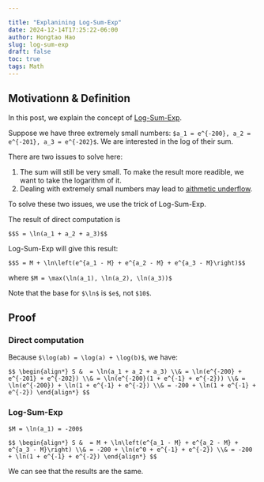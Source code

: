 ```yaml
---

title: "Explanining Log-Sum-Exp"
date: 2024-12-14T17:25:22-06:00
author: Hongtao Hao
slug: log-sum-exp
draft: false
toc: true
tags: Math
---
```


## Motivationn & Definition

In this post, we explain the concept of [Log-Sum-Exp](https://en.wikipedia.org/wiki/LogSumExp).

Suppose we have three extremely small numbers: `$a_1 = e^{-200}, a_2 = e^{-201}, a_3 = e^{-202}$`. We are interested in the log of their sum. 

There are two issues to solve here:

1. The sum will still be very small. To make the result more readible, we want to take the logarithm of it. 
2. Dealing with extremely small numbers may lead to [aithmetic underflow](https://en.wikipedia.org/wiki/Arithmetic_underflow). 

To solve these two issues, we use the trick of Log-Sum-Exp. 

The result of direct computation is 

`$$S = \ln(a_1 + a_2 + a_3)$$`

Log-Sum-Exp will give this result:

`$$S = M + \ln\left(e^{a_1 - M} + e^{a_2 - M} + e^{a_3 - M}\right)$$`

where `$M = \max(\ln(a_1), \ln(a_2), \ln(a_3))$`

Note that the base for `$\ln$` is `$e$`, not `$10$`.

## Proof

### Direct computation

Because `$\log(ab) = \log(a) + \log(b)$`, we have:

`$$
\begin{align*}
S & 
= \ln(a_1 + a_2 + a_3) \\&
= \ln(e^{-200} + e^{-201} + e^{-202}) \\&
= \ln(e^{-200}(1 + e^{-1} + e^{-2})) \\&
= \ln(e^{-200}) + \ln(1 + e^{-1} + e^{-2}) \\&
= -200 + \ln(1 + e^{-1} + e^{-2})
\end{align*}
$$`

### Log-Sum-Exp

`$M = \ln(a_1) = -200$`

`$$
\begin{align*}
S & 
= M + \ln\left(e^{a_1 - M} + e^{a_2 - M} + e^{a_3 - M}\right) \\&
= -200 + \ln(e^0 + e^{-1} + e^{-2}) \\&
= -200 + \ln(1 + e^{-1} + e^{-2})
\end{align*}
$$`

We can see that the results are the same. 
